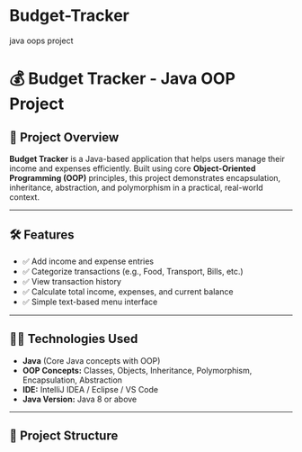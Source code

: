 # Budget-Tracker
java oops project
# 💰 Budget Tracker - Java OOP Project

## 📌 Project Overview

**Budget Tracker** is a Java-based application that helps users manage their income and expenses efficiently. Built using core **Object-Oriented Programming (OOP)** principles, this project demonstrates encapsulation, inheritance, abstraction, and polymorphism in a practical, real-world context.

---

## 🛠️ Features

- ✅ Add income and expense entries
- ✅ Categorize transactions (e.g., Food, Transport, Bills, etc.)
- ✅ View transaction history
- ✅ Calculate total income, expenses, and current balance
- ✅ Simple text-based menu interface

---

## 🧑‍💻 Technologies Used

- **Java** (Core Java concepts with OOP)
- **OOP Concepts:** Classes, Objects, Inheritance, Polymorphism, Encapsulation, Abstraction
- **IDE:** IntelliJ IDEA / Eclipse / VS Code
- **Java Version:** Java 8 or above

---

## 📂 Project Structure

